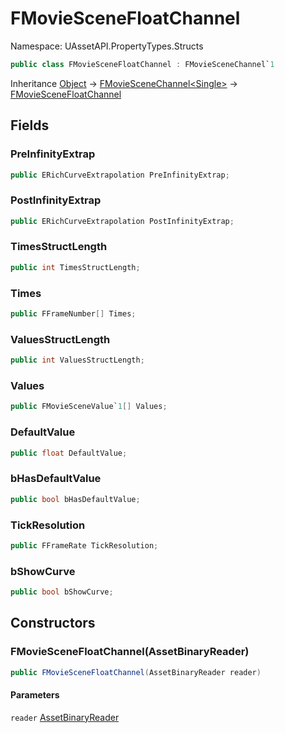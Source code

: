 # FMovieSceneFloatChannel

Namespace: UAssetAPI.PropertyTypes.Structs

```csharp
public class FMovieSceneFloatChannel : FMovieSceneChannel`1
```

Inheritance [Object](https://docs.microsoft.com/en-us/dotnet/api/system.object) → [FMovieSceneChannel&lt;Single&gt;](./uassetapi.propertytypes.structs.fmoviescenechannel-1.md) → [FMovieSceneFloatChannel](./uassetapi.propertytypes.structs.fmoviescenefloatchannel.md)

## Fields

### **PreInfinityExtrap**

```csharp
public ERichCurveExtrapolation PreInfinityExtrap;
```

### **PostInfinityExtrap**

```csharp
public ERichCurveExtrapolation PostInfinityExtrap;
```

### **TimesStructLength**

```csharp
public int TimesStructLength;
```

### **Times**

```csharp
public FFrameNumber[] Times;
```

### **ValuesStructLength**

```csharp
public int ValuesStructLength;
```

### **Values**

```csharp
public FMovieSceneValue`1[] Values;
```

### **DefaultValue**

```csharp
public float DefaultValue;
```

### **bHasDefaultValue**

```csharp
public bool bHasDefaultValue;
```

### **TickResolution**

```csharp
public FFrameRate TickResolution;
```

### **bShowCurve**

```csharp
public bool bShowCurve;
```

## Constructors

### **FMovieSceneFloatChannel(AssetBinaryReader)**

```csharp
public FMovieSceneFloatChannel(AssetBinaryReader reader)
```

#### Parameters

`reader` [AssetBinaryReader](./uassetapi.assetbinaryreader.md)<br>
